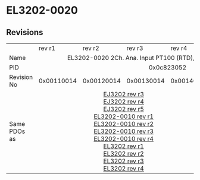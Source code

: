 # EL3202-0020

## Revisions
<table>
<tr>
<td></td>
<td>rev r1</td>
<td>rev r2</td>
<td>rev r3</td>
<td>rev r4</td>
<td>rev r5</td>
<td>rev r6</td>
</tr>
<tr>
<td>Name</td>
<td colspan=6 align="center">EL3202-0020 2Ch. Ana. Input PT100 (RTD), High Precision, calibrated</td>
</tr>
<tr>
<td>PID</td>
<td colspan=6 align="center">0x0c823052</td>
</tr>
<tr>
<td>Revision No</td>
<td>0x00110014</td>
<td>0x00120014</td>
<td>0x00130014</td>
<td>0x00140014</td>
<td>0x00150014</td>
<td>0x00160014</td>
</tr>
<tr>
<td>Same PDOs as</td>
<td colspan=4 align="center"><a href="EJ3202.md">EJ3202 rev r3</a><br/><a href="EJ3202.md">EJ3202 rev r4</a><br/><a href="EJ3202.md">EJ3202 rev r5</a><br/><a href="EL3202-0010.md">EL3202-0010 rev r1</a><br/><a href="EL3202-0010.md">EL3202-0010 rev r2</a><br/><a href="EL3202-0010.md">EL3202-0010 rev r3</a><br/><a href="EL3202-0010.md">EL3202-0010 rev r4</a><br/><a href="EL3202.md">EL3202 rev r1</a><br/><a href="EL3202.md">EL3202 rev r2</a><br/><a href="EL3202.md">EL3202 rev r3</a><br/><a href="EL3202.md">EL3202 rev r4</a></td>
<td colspan=2 align="center"><a href="EL3202-0010.md">EL3202-0010 rev r5</a><br/><a href="EL3202-0010.md">EL3202-0010 rev r6</a><br/><a href="EL3202-0030.md">EL3202-0030 rev r6</a><br/><a href="EL3202.md">EL3202 rev r5</a><br/><a href="EL3202.md">EL3202 rev r6</a></td>
</tr>
</table>
